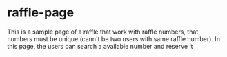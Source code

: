 # raffle-page

This is a sample page of a raffle that work with raffle numbers, that numbers must be unique (cann't be two users with same raffle number). In this page, the users can search a available number and reserve it
